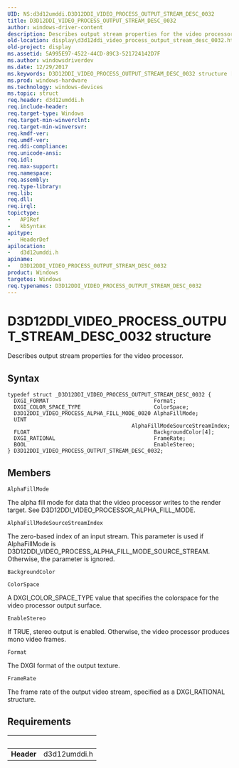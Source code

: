 ```yaml
---
UID: NS:d3d12umddi.D3D12DDI_VIDEO_PROCESS_OUTPUT_STREAM_DESC_0032
title: D3D12DDI_VIDEO_PROCESS_OUTPUT_STREAM_DESC_0032
author: windows-driver-content
description: Describes output stream properties for the video processor.
old-location: display\d3d12ddi_video_process_output_stream_desc_0032.htm
old-project: display
ms.assetid: 5A995E97-4522-44CD-89C3-521724142D7F
ms.author: windowsdriverdev
ms.date: 12/29/2017
ms.keywords: D3D12DDI_VIDEO_PROCESS_OUTPUT_STREAM_DESC_0032 structure [Display Devices], display.d3d12ddi_video_process_output_stream_desc_0032, d3d12umddi/D3D12DDI_VIDEO_PROCESS_OUTPUT_STREAM_DESC_0032, D3D12DDI_VIDEO_PROCESS_OUTPUT_STREAM_DESC_0032
ms.prod: windows-hardware
ms.technology: windows-devices
ms.topic: struct
req.header: d3d12umddi.h
req.include-header: 
req.target-type: Windows
req.target-min-winverclnt: 
req.target-min-winversvr: 
req.kmdf-ver: 
req.umdf-ver: 
req.ddi-compliance: 
req.unicode-ansi: 
req.idl: 
req.max-support: 
req.namespace: 
req.assembly: 
req.type-library: 
req.lib: 
req.dll: 
req.irql: 
topictype:
-	APIRef
-	kbSyntax
apitype:
-	HeaderDef
apilocation:
-	d3d12umddi.h
apiname:
-	D3D12DDI_VIDEO_PROCESS_OUTPUT_STREAM_DESC_0032
product: Windows
targetos: Windows
req.typenames: D3D12DDI_VIDEO_PROCESS_OUTPUT_STREAM_DESC_0032
---
```


# D3D12DDI_VIDEO_PROCESS_OUTPUT_STREAM_DESC_0032 structure
Describes output stream properties for the video processor.

## Syntax
````
typedef struct _D3D12DDI_VIDEO_PROCESS_OUTPUT_STREAM_DESC_0032 {
  DXGI_FORMAT                                 Format;
  DXGI_COLOR_SPACE_TYPE                       ColorSpace;
  D3D12DDI_VIDEO_PROCESS_ALPHA_FILL_MODE_0020 AlphaFillMode;
  UINT                                        AlphaFillModeSourceStreamIndex;
  FLOAT                                       BackgroundColor[4];
  DXGI_RATIONAL                               FrameRate;
  BOOL                                        EnableStereo;
} D3D12DDI_VIDEO_PROCESS_OUTPUT_STREAM_DESC_0032;
````

## Members


`AlphaFillMode`

The alpha fill mode for data that the video processor writes to the render target.  See D3D12DDI_VIDEO_PROCESSOR_ALPHA_FILL_MODE.

`AlphaFillModeSourceStreamIndex`

The zero-based index of an input stream. This parameter is used if AlphaFillMode is D3D12DDI_VIDEO_PROCESS_ALPHA_FILL_MODE_SOURCE_STREAM. Otherwise, the parameter is ignored.

`BackgroundColor`



`ColorSpace`

A DXGI_COLOR_SPACE_TYPE value that specifies the colorspace for the video processor output surface.

`EnableStereo`

If TRUE, stereo output is enabled. Otherwise, the video processor produces mono video frames.

`Format`

The DXGI format of the output texture.

`FrameRate`

The frame rate of the output video stream, specified as a DXGI_RATIONAL structure.


## Requirements
| &nbsp; | &nbsp; |
| ---- |:---- |
| **Header** | d3d12umddi.h |